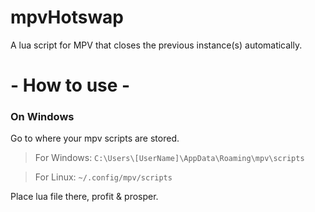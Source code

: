 # mpvHotswap
A lua script for MPV that closes the previous instance(s) automatically.

# - How to use - 
### On Windows
Go to where your mpv scripts are stored.

> For Windows:
`C:\Users\[UserName]\AppData\Roaming\mpv\scripts`

> For Linux:
`~/.config/mpv/scripts`

Place lua file there, profit & prosper.
